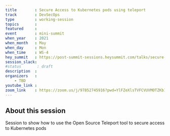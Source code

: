 ```yaml
---
title        : Secure Access to Kubernetes pods using teleport
track        : DevSecOps
type         : working-session
topics       :
featured     :
event        : mini-summit
when_year    : 2021
when_month   : May
when_day     : Mon
when_time    : WS-4
hey_summit   : https://post-summit-sessions.heysummit.com/talks/secure-access-to-kubernetes-pods-using-teleport/
session_slack:
#status       : draft
description  :
organizers   :
    - TBD
youtube_link :
zoom_link    : https://zoom.us/j/97852745916?pwd=YlFZeXlsTVFCVUVMOTZKb1dNVFM2Zz09
---
```


## About this session

Session to show how to use the Open Source Teleport tool to secure access to Kubernetes pods

